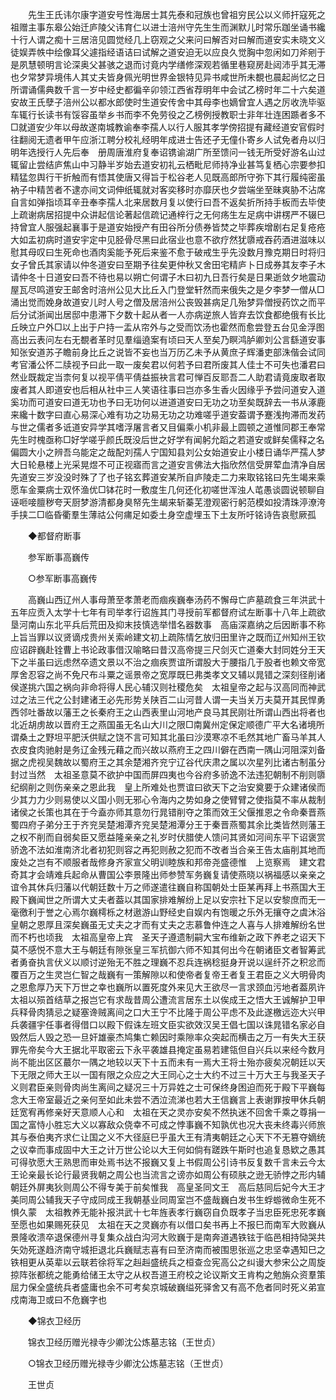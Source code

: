 <!-- { "loadSidebar": true } -->
　　先生王氏讳尔康字道安号性海居士其先泰和冠族也曾祖穷民公以义师扞寇死之祖赠主事东皋公始迁庐陵父讳育仁以进士涪州守先生生而渊默儿时常乐跏坐诵书纔十行人谓之痴十三居涪见圆觉经几上窃观之父来问曰解否对曰解而道安实未晓文义徒娱弄帙中绘像耳父遽指经语诘曰试解之道安迫无以应良久觉胸中忽闲如刀斧剜于是夙慧顿明言论深奥父甚骇之退而讨竟内学缮修深观若循里巷窥房赴闼沛乎其无滞也夕常梦异境伟人其丈夫皆身佩光明世界金银特见异书咸世所未覩也晨起尚忆之日所谓诵儒典数千言一岁中经史都徧辛卯领江西省荐明年中会试乙榜时年二十六矣道安故王氏孽子涪州公以都水郎使时生道安传舍中其母李也嫡曾宜人遇之厉收洗毕驱车辄行长读书有馁容虽举乡书而李不免劳役之乙榜例授教职士非年壮连困踬者多不□就道安少年以母故遂南城教谕奉李孺人以行人服其孝学傍招提有藏经道安官假时往翻阅无遗者甲午应浙江聘分校礼经明年成进士告还孑无僮仆寄乡人试免者舟以归明年选授行人先后奉　册周唐淮府复奉诏镌谕湖广所至馈问一钱无所受好游名山过辄留止尝结庐焦山中习静半岁始去道安初礼云栖毗尼师持净业甚笃复栖心宗要参扣精猛忽舆行干折触而有悟其使唐又得旨于松谷老人见既高郎所守弥下其行履纯密虽衲子中精苦者不逮亦间文词伸纸辄就对客奕移时亦靡厌也夕尝端坐至昧爽胁不沾席自言如弹指顷耳辛丑奉李孺人北来居数月复以使行曰吾不返矣折所持手板而去毕使上疏谢病居招提中众讲起信论著起信疏记通梓行之无何疡生左足病中讲楞严不辍巳持曾宜人服强起襄事于是道安始授产有田谷所分债券皆焚之毕葬疾增剧右足复疮疮大如盂初病时道安宇定中见胫骨尽黑曰此宿业也意不欲疗然犹隳戒吞药酒进滋味以慰其母叹曰生死命也酒肉奚能予死后来鉴不愈于破戒生乎先没数月豫克期日时将归女子曾氏其家请以仲冬道安曰至期予往矣更仲秋又舍田宅精庐卜日成券其友李子木请仲冬十日道安曰吾不待也易以朔亡何谓子木曰初九日吾行矣是日果逝敛夕地震动屋瓦尽鸣道安王邮舍时涪州公见大比丘入门登堂轩然而来俄失之是夕李梦一僧从□涌出觉而娩身故道安儿时人号之僧及居涪州公丧毁甚病足几殆梦异僧授药饮之而平后分试浙闻出居邸中患滞下夕数十起从者一人亦病逆旅人皆弃去饮食都绝俄有长比丘映立户外□以上出于户持一盂从帘外与之受而饮汤也霍然而愈尝登五台见金浮图高出云表问左右无覩者革时见羣缁遶案有顷曰天人至矣乃瞑鸿胪卿刘公言繇道安事知张安道苏子瞻前身比丘之说皆不妄也当万历乙未予从黄庶子辉潘吏部洙偕会试同考官潘公怀二牍视予曰此一取一废矣君以何若予曰君所废其人佳士不可失也潘君曰然业既裁定当柰何复以视平倩平倩益振袂言君可惮百反耶吾二人助君请竟废取者取废者其人即道安也后相从社中三人笑语往事曰岂亦多生香火因缘乎予尝问道安入道奚功而可道安曰道无功也予曰无功何以进道道安曰无功之功至矣既辞去一书从涿鹿来纔十数字曰直心易深心难有功之功易无功之功难嗟乎道安葢谓予蹇浅拘滞而发药与世之儒者多诋道安异学其嗜浮屠言者又目偏乘小机非最上圆顿之道惟同郡王奉常先生时槐亟称□好学嗟乎颜氏既没后世之好学有闻躬允蹈之若道安或鲜矣儒释之名偏圆大小之辨吾乌能定之哉配刘孺人宁国知县刘公女始道安止小楼日诵华严孺人梦大日轮悬楼上光采晃煜不可正视寤而言之道安言佛法大指欣然信受屏荤血清净自居先道安三岁没没时殊了了也子铭玄葬道安某所自庐陵走二力来取铭铭曰先生竭来乘愿车金粟病士双怀渔优□钵花时一敷度生几何还化初嗟世浑浊人芚愚谈圆说顿聊自诬咂唼膻秽夸天厨梦游清都身臭帑先生朅来斩蓁芜澄观密行躬范模如投清珠渟潦洿手挟二□临昏衢羣生薄祜公何痡足如委土身空虚埋玉下土友所吁铭诗告哀慰厥孤 

　　◆都督府断事 

　　参军断事高巍传 

　　○参军断事高巍传 

　　高巍山西辽州人事母萧至孝萧老而痼疾巍奉汤药不懈母亡庐墓疏食三年洪武十五年应贡入太学十七年有司举孝行诏旌其门寻授前军都督府试左断事十八年上疏欲垦河南山东北平兵后荒田及抑末技慎选举惜名器数事　高庙深嘉纳之后因断事不称　上旨当罪以议贤谪戍贵州关索岭建文初上疏陈情乞放归田里许之既而辽州知州王钦应诏辟巍赴铨曹上书论政事借汉喻略曰昔汉高帝提三尺剑灭亡道秦大封同姓分王天下之半虽曰远虑然卒遗文景以不治之痼疾贾谊所谓股大于腰指几于股者也赖文帝宽厚舍忍容之尚不免尺布斗粟之谣景帝之宽厚既巳弗类孝文又辅以晁错之深刻径削诸侯遂挑六国之祸向非命将得人民心辅汉则社稷危矣　太祖皇帝之起与汉高同而神武过之法三代之公封建诸王必先形势关陕百二山河昔人谓一夫当关万夫莫开其民悍勇西邻吐番故以藩王之长秦府王之山西表里山河地产良马其民刚壮所谓山西出将者也北近胡虏故以晋府王之燕国虽无名山大川之限□南冀州定保定顺德广平大名诸境所谓桑土之野坦平肥沃供赋之饶不言可知其北虽曰沙漠寒凉不毛然其地广畜马羊其人衣皮食肉驰射是务辽金残元藉之而兴故以燕府王之四川僻在西南一隅山河阻深刘备据之虎视吴魏故以蜀府王之其余楚湘齐兖宁辽谷代庆肃之属以次星列比诸古制虽分封过当然　太祖圣意莫不欲护中国而屏四夷也今谷府多骄逸不法违犯朝制不削则隳纪纲削之则伤亲亲之恩此我　皇上所难处也贾谊曰欲天下之治安奠要于众建诸侯而少其力力少则易使以义国小则无邪心令海内之势如身之使臂臂之使指莫不率从裁制诸侯之长策也其在于今盍亦师其意勿行晁错削夺之策而效王父偃推恩之令命秦晋燕蜀四府子弟分王于齐兖吴楚湘潭齐兖吴楚湘潭分王于秦晋燕蜀其余比类皆然则藩王之权不削而自弱矣臣又愿益隆亲亲之礼岁时伏腊使人馈问其贤如河间东平下诏褒赏骄逸不法如淮南济北者初犯则容之再犯则赦之犯而不改者当合亲王告太庙削其地而废处之岂有不顺服者哉修身齐家宣父明训睦族和邦帝尧盛德惟　上览察焉　建文君奇其才会靖难兵起命从曹国公李景隆出师参赞军务巍复请使燕晓以祸福感以亲亲之谊令其休兵归藩以代朝廷数十万之师遂遣往巍自称国朝处士臣某再拜上书燕国大王殿下巍闻世之所谓大丈夫者葢以其国家排难解纷上足以安宗社下足以安黎庶而无一毫徼利于誉之心焉尔巍樗栎之材遨游山野经史自娱内有饱暖之乐外无攘夺之虞沐浴皇朝之恩厚且深矣巍虽无丈夫之才而有丈夫之志慕鲁仲连之人喜与人排难解纷名世而不朽也顷我　太祖高皇帝上宾　圣天子遵遗制嗣大宝布维新之政下养老之诏天下莫不感悦不意大王与朝廷有隙张皇三军抗御六师不知其何出今在朝诸臣文者智筹武者勇奋执言伏义以顺讨逆殆无不胜之理巍不忍兵连祸稔挺身开说以逞纤芥之积忿而覆百万之生灵岂仁智之哉巍有一策解隙以和使帝者复帝王者复王君臣之义大明骨肉之恩愈厚乃天下万世之幸也巍所以置死度外来见大王欲尽一言求颈血污地者葢夙许　太祖以殒首结草之报岂它有求哉昔周公遭流言居东土以俟成王之悟大王诚解护卫甲兵释骨肉猜忌之疑塞谗贼离间之口大王宁不比隆于周公平虑不及此遂檄远迩大兴甲兵袭疆宇任事者得借口以殿下假诛左班文臣实欲效汉吴王倡七国以诛晁错名家必自毁然后人毁之恐一旦奸雄豪杰鸠集亡赖因时乘隙率众突起而横击之万一有失大王获罪先帝矣今大王据北平取密云下永平袭雄县掩定虽易若建瓴但自兴兵以来经今数月尚不能出区区蕞尔一隅之地较以天下十五而未有一焉大王将士殆亦疲矣况朝廷以天下无限之师大王以一国有限之众应之大王同心之士大约不过三十万大王与我圣天子义则君臣亲则骨肉尚生离间之疑况三十万异姓之士可保终身困迫而死于殿下平巍每念大王帝室最近之亲何至如此未尝不洒泣流涕也若大王信巍言上表谢罪按甲休兵朝廷宽宥再修亲好天意顺人心和　太祖在天之灵亦安矣不然执迷不回舍千乘之尊捐一国之富恃小胜忘大义以寡敌众侥幸不可成之悖事巍不知孰优也况大丧未终毒兴师旅其与泰伯夷齐求仁让国之义不大径庭巳乎虽大王有清夷朝廷之心天下不无篡夺嫡统之议幸而事成固中大王之计万世公论以大王何如倘有蹉跌午斯时也追复恳欵之愚其可得欤愿大王熟思而审处焉书达不报巍又复上书假周公引诗书反复数千言未云今太王论亲最长论行最贤我朝之周公也当流言之谤亦如周公有硕肤之逊无骄悖之形内辅朝廷外屏夷狄则周公不得专美于前矣惟我　高皇圣同文王　高后慈同后妃今大王才美同周公辅我天子守成同成王我朝基业同周室岂不盛哉巍白发书生蜉蝣微命生死不惧久蒙　太祖教养无能补报洪武十七年旌表孝行巍窃自负既孝子当忠臣死忠死孝巍至愿也如果赐死获见　太祖在天之灵巍亦有以借口矣书再上不报巳而南军大败巍从景隆收溃卒退保德州寻复集众战白沟河大败巍于是南奔道遇铁铉于临邑相持恸哭共矢効死遂趋济南守城拒退北兵巍赋志喜有曰至济南而被围思张巡之忠坚幸遇知巳之铁相更从英辈以云联若徐将军之赳赳盛统兵之桓查佥宪高公之纠谩大参宋公之周旋掠阵张都统之能勇给储王太守之从权吾道王府校之论议斯文王肯构之勉旃众资羣策屈力保全盛统兵者盛庸也余不可考矣京城破巍缢死驿舍又有高不危者同时死义弟宣戍南海卫或曰不危巍字也 

　　◆锦衣卫经历 

　　锦衣卫经历赠光禄寺少卿沈公炼墓志铭（王世贞） 

　　○锦衣卫经历赠光禄寺少卿沈公炼墓志铭（王世贞） 

　　王世贞 
